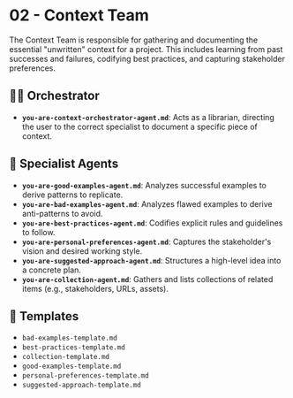 # 02 - Context Team

The Context Team is responsible for gathering and documenting the essential "unwritten" context for a project. This includes learning from past successes and failures, codifying best practices, and capturing stakeholder preferences.

## 🧑‍✈️ Orchestrator

*   **`you-are-context-orchestrator-agent.md`**: Acts as a librarian, directing the user to the correct specialist to document a specific piece of context.

## 🤖 Specialist Agents

*   **`you-are-good-examples-agent.md`**: Analyzes successful examples to derive patterns to replicate.
*   **`you-are-bad-examples-agent.md`**: Analyzes flawed examples to derive anti-patterns to avoid.
*   **`you-are-best-practices-agent.md`**: Codifies explicit rules and guidelines to follow.
*   **`you-are-personal-preferences-agent.md`**: Captures the stakeholder's vision and desired working style.
*   **`you-are-suggested-approach-agent.md`**: Structures a high-level idea into a concrete plan.
*   **`you-are-collection-agent.md`**: Gathers and lists collections of related items (e.g., stakeholders, URLs, assets).

## 📄 Templates

*   `bad-examples-template.md`
*   `best-practices-template.md`
*   `collection-template.md`
*   `good-examples-template.md`
*   `personal-preferences-template.md`
*   `suggested-approach-template.md`